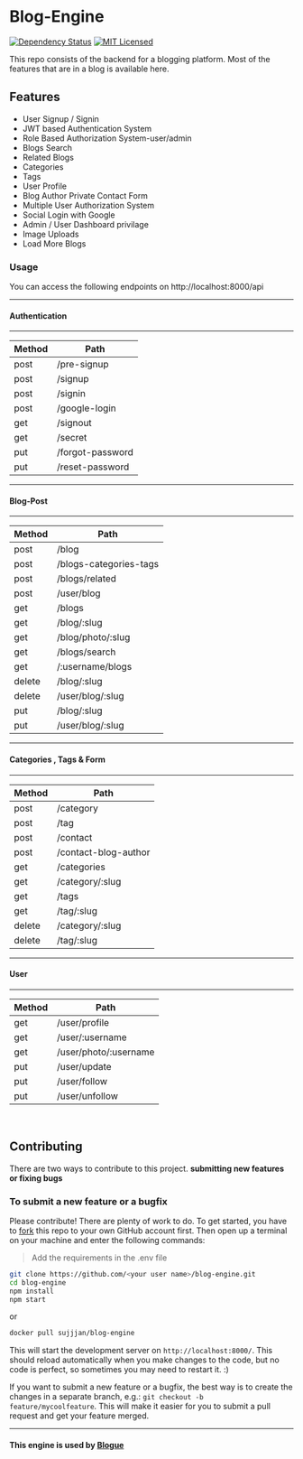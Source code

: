# Blog-Engine

[![Dependency Status](https://img.shields.io/david/sujanchhetri/blog-engine.svg)](https://david-dm.org/sujanchhetri/blog-engine)
[![MIT Licensed](https://img.shields.io/badge/license-MIT-blue.svg)](LICENSE)

This repo consists of the backend for a blogging platform. Most of the features that are in a blog is available here.

## Features
- User Signup / Signin
- JWT based Authentication System
- Role Based Authorization System-user/admin
- Blogs Search
- Related Blogs
- Categories
- Tags
- User Profile
- Blog Author Private Contact Form
- Multiple User Authorization System
- Social Login with Google
- Admin / User Dashboard privilage
- Image Uploads
- Load More Blogs


### Usage
You can access the following endpoints on http://localhost:8000/api

- - -

#### Authentication

- - -

| Method      | Path |   
| ---        |    ----   |  
| post      | /pre-signup      | 
| post   | /signup       | 
| post   | /signin       | 
| post   | /google-login      | 
| get   | /signout        |
| get   | /secret        |
| put   | /forgot-password        | 
| put   | /reset-password |  

- - -

#### Blog-Post

- - -

| Method      | Path |    
| ---        |    ----   | 
| post      | /blog     |
| post   | /blogs-categories-tags       | 
| post   | /blogs/related     |
| post   | /user/blog      |
| get   | /blogs       |
| get   | /blog/:slug       | 
| get   | /blog/photo/:slug       |
| get   | /blogs/search | 
| get   | /:username/blogs |   
|delete  | /blog/:slug |   
|delete  | /user/blog/:slug |   
|put  | /blog/:slug |   
|put  | /user/blog/:slug |   



- - -

#### Categories , Tags & Form

- - -

| Method      | Path |    
| ---        |    ----   | 
| post      | /category   |
| post   | /tag      | 
| post   | /contact     | 
| post   | /contact-blog-author     | 
| get   | /categories      |
| get   | /category/:slug      | 
| get   | /tags       |
| get   | /tag/:slug | 
|delete  | /category/:slug |   
|delete  | /tag/:slug |   
 
 - - -

#### User

- - -

| Method      | Path |    
| ---        |    ----  | 
| get   | /user/profile      |
| get   | /user/:username     | 
| get   | /user/photo/:username      |
| put  | /user/update     |
| put  | /user/follow     |
| put  | /user/unfollow     |

<br/>

## Contributing

There are two ways to contribute to this project. **submitting new features or fixing bugs** 


### To submit a new feature or a bugfix

Please contribute! There are plenty of work to do. To get started, you have to [fork](https://github.com/sujanchhetri/blog-engine/fork) this repo to your own GitHub account first. Then open up a terminal on your machine and enter the following commands:

> Add the requirements in the .env file

```bash
git clone https://github.com/<your user name>/blog-engine.git
cd blog-engine
npm install
npm start
```
or 

```bash
docker pull sujjjan/blog-engine
```

This will start the development server on `http://localhost:8000/`. This should reload automatically when you make changes to the code, but no code is perfect, so sometimes you may need to restart it. :)

If you want to submit a new feature or a bugfix, the best way is to create the changes in a separate branch, e.g.: `git checkout -b feature/mycoolfeature`. This will make it easier for you to submit a pull request and get your feature merged.

- - -

#### This engine is used by [Blogue](https://blogue.tech)
